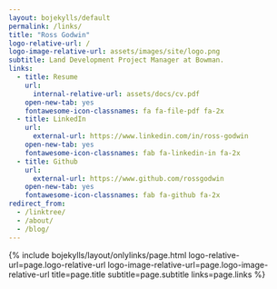 ```yaml
---
layout: bojekylls/default
permalink: /links/
title: "Ross Godwin"
logo-relative-url: /
logo-image-relative-url: assets/images/site/logo.png
subtitle: Land Development Project Manager at Bowman.
links:
  - title: Resume
    url:
      internal-relative-url: assets/docs/cv.pdf
    open-new-tab: yes
    fontawesome-icon-classnames: fa fa-file-pdf fa-2x
  - title: LinkedIn
    url:
      external-url: https://www.linkedin.com/in/ross-godwin
    open-new-tab: yes
    fontawesome-icon-classnames: fab fa-linkedin-in fa-2x
  - title: Github
    url:
      external-url: https://www.github.com/rossgodwin
    open-new-tab: yes
    fontawesome-icon-classnames: fab fa-github fa-2x
redirect_from:
  - /linktree/
  - /about/
  - /blog/
---
```


{% include bojekylls/layout/onlylinks/page.html
	logo-relative-url=page.logo-relative-url
	logo-image-relative-url=page.logo-image-relative-url
	title=page.title
	subtitle=page.subtitle
	links=page.links %}